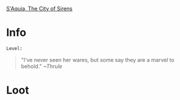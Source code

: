 <!-- TITLE: A Siren Saleswoman -->
[S'Aquia, The City of Sirens](saquia)

# Info

```perl
Level: 
```
> "I've never seen her wares, but some say they are a marvel to behold."
> *~Thrule*


# Loot